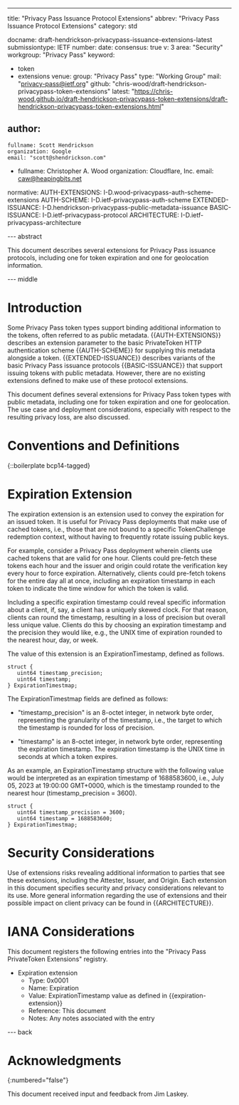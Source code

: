 ---
title: "Privacy Pass Issuance Protocol Extensions"
abbrev: "Privacy Pass Issuance Protocol Extensions"
category: std

docname: draft-hendrickson-privacypass-issuance-extensions-latest
submissiontype: IETF
number:
date:
consensus: true
v: 3
area: "Security"
workgroup: "Privacy Pass"
keyword:
 - token
 - extensions
venue:
  group: "Privacy Pass"
  type: "Working Group"
  mail: "privacy-pass@ietf.org"
  github: "chris-wood/draft-hendrickson-privacypass-token-extensions"
  latest: "https://chris-wood.github.io/draft-hendrickson-privacypass-token-extensions/draft-hendrickson-privacypass-token-extensions.html"

author:
 -
    fullname: Scott Hendrickson
    organization: Google
    email: "scott@shendrickson.com"
 -
    fullname: Christopher A. Wood
    organization: Cloudflare, Inc.
    email: caw@heapingbits.net

normative:
   AUTH-EXTENSIONS: I-D.wood-privacypass-auth-scheme-extensions
   AUTH-SCHEME: I-D.ietf-privacypass-auth-scheme
   EXTENDED-ISSUANCE: I-D.hendrickson-privacypass-public-metadata-issuance
   BASIC-ISSUANCE: I-D.ietf-privacypass-protocol
   ARCHITECTURE: I-D.ietf-privacypass-architecture


--- abstract

This document describes several extensions for Privacy Pass issuance
protocols, including one for token expiration and one for geolocation
information.

--- middle

# Introduction

Some Privacy Pass token types support binding additional information to
the tokens, often referred to as public metadata. {{AUTH-EXTENSIONS}} describes
an extension parameter to the basic PrivateToken HTTP authentication scheme {{AUTH-SCHEME}}
for supplying this metadata alongside a token. {{EXTENDED-ISSUANCE}} describes
variants of the basic Privacy Pass issuance protocols {{BASIC-ISSUANCE}} that
support issuing tokens with public metadata. However, there are no existing
extensions defined to make use of these protocol extensions.

This document defines several extensions for Privacy Pass token types with public metadata,
including one for token expiration and one for geolocation. The use case and deployment
considerations, especially with respect to the resulting privacy loss, are also discussed.

# Conventions and Definitions

{::boilerplate bcp14-tagged}

# Expiration Extension

The expiration extension is an extension used to convey the expiration for an issued
token. It is useful for Privacy Pass deployments that make use of cached tokens, i.e.,
those that are not bound to a specific TokenChallenge redemption context, without having
to frequently rotate issuing public keys.

For example, consider a Privacy Pass deployment wherein clients use cached tokens that
are valid for one hour. Clients could pre-fetch these tokens each hour and the issuer
and origin could rotate the verification key every hour to force expiration. Alternatively,
clients could pre-fetch tokens for the entire day all at once, including an expiration
timestamp in each token to indicate the time window for which the token is valid.

Including a specific expiration timestamp could reveal specific information about a client,
if, say, a client has a uniquely skewed clock. For that reason, clients can round the timestamp,
resulting in a loss of precision but overall less unique value. Clients do this by choosing an
expiration timestamp and the precision they would like, e.g., the UNIX time of expiration rounded
to the nearest hour, day, or week.

The value of this extension is an ExpirationTimestamp, defined as follows.

~~~
struct {
   uint64 timestamp_precision;
   uint64 timestamp;
} ExpirationTimestmap;
~~~

The ExpirationTimestmap fields are defined as follows:

- "timestamp_precision" is an 8-octet integer, in network byte order, representing the granularity of the timestamp,
  i.e., the target to which the timestamp is rounded for loss of precision.

- "timestamp" is an 8-octet integer, in network byte order, representing the expiration timestamp. The
  expiration timestamp is the UNIX time in seconds at which a token expires.

As an example, an ExpirationTimestamp structure with the following value would be interpreted as an
expiration timestamp of 1688583600, i.e., July 05, 2023 at 19:00:00 GMT+0000, which is the timestamp
rounded to the nearest hour (timestamp_precision = 3600).

~~~
struct {
   uint64 timestamp_precision = 3600;
   uint64 timestamp = 1688583600;
} ExpirationTimestmap;
~~~

# Security Considerations

Use of extensions risks revealing additional information to parties that see these extensions, including
the Attester, Issuer, and Origin. Each extension in this document specifies security and privacy
considerations relevant to its use. More general information regarding the use of extensions and their
possible impact on client privacy can be found in {{ARCHITECTURE}}.

# IANA Considerations

This document registers the following entries into the "Privacy Pass PrivateToken Extensions" registry.

- Expiration extension
   - Type: 0x0001
   - Name: Expiration
   - Value: ExpirationTimestamp value as defined in {{expiration-extension}}
   - Reference: This document
   - Notes: Any notes associated with the entry


--- back

# Acknowledgments
{:numbered="false"}

This document received input and feedback from Jim Laskey.
